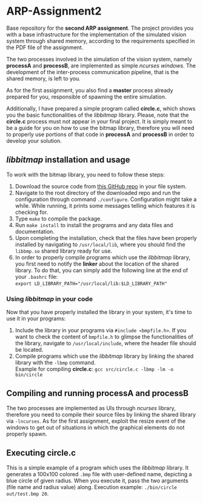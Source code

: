 # ARP-Assignment2
Base repository for the **second ARP assignment**.
The project provides you with a base infrastructure for the implementation of the simulated vision system through shared memory, according to the requirements specified in the PDF file of the assignment.

The two processes involved in the simulation of the vision system, namely **processA** and **processB**, are implemented as simple *ncurses windows*. The development of the inter-process communication pipeline, that is the shared memory, is left to you.

As for the first assignment, you also find a **master** process already prepared for you, responsible of spawning the entire simulation.

Additionally, I have prepared a simple program called **circle.c**, which shows you the basic functionalities of the *libbitmap* library. Please, note that the **circle.c** process must not appear in your final project. It is simply meant to be a guide for you on how to use the bitmap library, therefore you will need to properly use portions of that code in **processA** and **processB** in order to develop your solution.

## *libbitmap* installation and usage
To work with the bitmap library, you need to follow these steps:
1. Download the source code from [this GitHub repo](https://github.com/draekko/libbitmap.git) in your file system.
2. Navigate to the root directory of the downloaded repo and run the configuration through command ```./configure```. Configuration might take a while.  While running, it prints some messages telling which features it is checking for.
3. Type ```make``` to compile the package.
4. Run ```make install``` to install the programs and any data files and documentation.
5. Upon completing the installation, check that the files have been properly installed by navigating to ```/usr/local/lib```, where you should find the ```libbmp.so``` shared library ready for use.
6. In order to properly compile programs which use the *libbitmap* library, you first need to notify the **linker** about the location of the shared library. To do that, you can simply add the following line at the end of your ```.bashrc``` file:      
```export LD_LIBRARY_PATH="/usr/local/lib:$LD_LIBRARY_PATH"```
### Using *libbitmap* in your code
Now that you have properly installed the library in your system, it's time to use it in your programs:
1. Include the library in your programs via ```#include <bmpfile.h>```. If you want to check the content of ```bmpfile.h``` to glimpse the functionalities of the library, navigate to ```/usr/local/include```, where the header file should be located.
2. Compile programs which use the *libbitmap* library by linking the shared library with the ```-lbmp``` command.     
Example for compiling **circle.c**: ```gcc src/circle.c -lbmp -lm -o bin/circle``` 

## Compiling and running **processA** and **processB**
The two processes are implemented as UIs through *ncurses* library, therefore you need to compile their source files by linking the shared library via ```-lncurses```. As for the first assignment, exploit the resize event of the windows to get out of situations in which the graphical elements do not properly spawn.

## Executing **circle.c**
This is a simple example of a program which uses the *libbitmap* library. It generates a 100x100 colored `.bmp` file with user-defined name, depicting a blue circle of given radius. When you execute it, pass the two arguments (file name and radius value) along. Execution example: ```./bin/circle out/test.bmp 20```.

